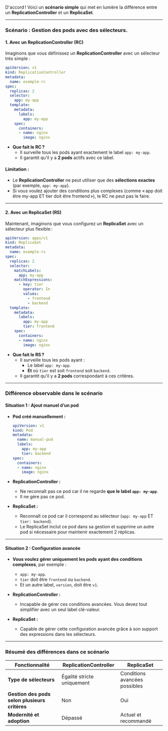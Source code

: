 D'accord ! Voici un **scénario simple** qui met en lumière la différence entre un **ReplicationController** et un **ReplicaSet**.

---

### Scénario : Gestion des pods avec des sélecteurs.

#### 1. **Avec un ReplicationController (RC)**

Imaginons que vous définissez un **ReplicationController** avec un sélecteur très simple :

```yaml
apiVersion: v1
kind: ReplicationController
metadata:
  name: example-rc
spec:
  replicas: 2
  selector:
    app: my-app
  template:
    metadata:
      labels:
        app: my-app
    spec:
      containers:
      - name: nginx
        image: nginx
```

- **Que fait le RC ?**
  - Il surveille tous les pods ayant exactement le label `app: my-app`.
  - Il garantit qu’il y a **2 pods** actifs avec ce label.

#### Limitation :
- Le **ReplicationController** ne peut utiliser que des **sélections exactes** (par exemple, `app: my-app`).
- Si vous voulez ajouter des conditions plus complexes (comme « app doit être my-app ET tier doit être frontend »), le RC ne peut pas le faire.

---

#### 2. **Avec un ReplicaSet (RS)**

Maintenant, imaginons que vous configurez un **ReplicaSet** avec un sélecteur plus flexible :

```yaml
apiVersion: apps/v1
kind: ReplicaSet
metadata:
  name: example-rs
spec:
  replicas: 2
  selector:
    matchLabels:
      app: my-app
    matchExpressions:
      - key: tier
        operator: In
        values:
          - frontend
          - backend
  template:
    metadata:
      labels:
        app: my-app
        tier: frontend
    spec:
      containers:
      - name: nginx
        image: nginx
```

- **Que fait le RS ?**
  - Il surveille tous les pods ayant :
    - Le label `app: my-app`.
    - **Et** où `tier` est soit `frontend` soit `backend`.
  - Il garantit qu’il y a **2 pods** correspondant à ces critères.

---

### Différence observable dans le scénario

#### Situation 1 : Ajout manuel d’un pod
- **Pod créé manuellement :**
  ```yaml
  apiVersion: v1
  kind: Pod
  metadata:
    name: manual-pod
    labels:
      app: my-app
      tier: backend
  spec:
    containers:
    - name: nginx
      image: nginx
  ```

- **ReplicationController :**
  - Ne reconnaît pas ce pod car il ne regarde **que le label `app: my-app`**.
  - Il ne gère pas ce pod.
  
- **ReplicaSet :**
  - Reconnaît ce pod car il correspond au sélecteur (`app: my-app` ET `tier: backend`).
  - Le ReplicaSet inclut ce pod dans sa gestion et supprime un autre pod si nécessaire pour maintenir exactement 2 réplicas.

---

#### Situation 2 : Configuration avancée
- **Vous voulez gérer uniquement les pods ayant des conditions complexes**, par exemple :
  - `app: my-app`.
  - `tier` doit être `frontend` ou `backend`.
  - Et un autre label, `version`, doit être `v1`.

- **ReplicationController :**
  - Incapable de gérer ces conditions avancées. Vous devez tout simplifier avec un seul label clé-valeur.
  
- **ReplicaSet :**
  - Capable de gérer cette configuration avancée grâce à son support des expressions dans les sélecteurs.

---

### Résumé des différences dans ce scénario

| Fonctionnalité                          | ReplicationController        | ReplicaSet                     |
|-----------------------------------------|------------------------------|--------------------------------|
| **Type de sélecteurs**                  | Égalité stricte uniquement   | Conditions avancées possibles |
| **Gestion des pods selon plusieurs critères** | Non                          | Oui                            |
| **Modernité et adoption**               | Dépassé                      | Actuel et recommandé           |

